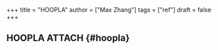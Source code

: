 +++
title = "HOOPLA"
author = ["Max Zhang"]
tags = ["ref"]
draft = false
+++

## HOOPLA <span class="tag"><span class="ATTACH">ATTACH</span></span> {#hoopla}
